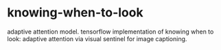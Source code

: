 # knowing-when-to-look
adaptive attention model. tensorflow implementation of knowing when to look: adaptive attention via visual sentinel for image captioning.
